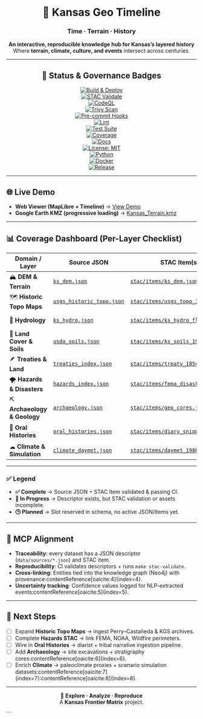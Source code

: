 <div align="center">

# 🌾 Kansas Geo Timeline  
### **Time · Terrain · History**

**An interactive, reproducible knowledge hub for Kansas’s layered history**  
Where **terrain, climate, culture, and events** intersect across centuries.

---

## 📛 Status & Governance Badges

[![Build & Deploy](https://github.com/bartytime4life/Kansas-Frontier-Matrix/actions/workflows/site.yml/badge.svg)](../../actions/workflows/site.yml)  
[![STAC Validate](https://github.com/bartytime4life/Kansas-Frontier-Matrix/actions/workflows/stac-validate.yml/badge.svg)](../../actions/workflows/stac-validate.yml)  
[![CodeQL](https://github.com/bartytime4life/Kansas-Frontier-Matrix/actions/workflows/codeql.yml/badge.svg)](../../actions/workflows/codeql.yml)  
[![Trivy Scan](https://github.com/bartytime4life/Kansas-Frontier-Matrix/actions/workflows/trivy.yml/badge.svg)](../../actions/workflows/trivy.yml)  
[![Pre-commit Hooks](https://img.shields.io/badge/pre--commit-enabled-brightgreen?logo=pre-commit)](../.pre-commit-config.yaml)  
[![Lint](https://github.com/bartytime4life/Kansas-Frontier-Matrix/actions/workflows/lint.yml/badge.svg)](../../actions/workflows/lint.yml)  
[![Test Suite](https://github.com/bartytime4life/Kansas-Frontier-Matrix/actions/workflows/tests.yml/badge.svg)](../../actions/workflows/tests.yml)  
[![Coverage](https://img.shields.io/codecov/c/github/bartytime4life/Kansas-Frontier-Matrix)](https://codecov.io/gh/bartytime4life/Kansas-Frontier-Matrix)  
[![Docs](https://img.shields.io/badge/docs-MCP-blue.svg)](../docs/)  
[![License: MIT](https://img.shields.io/badge/license-MIT-blue.svg)](../LICENSE)  
[![Python](https://img.shields.io/badge/python-3.10%2B-brightgreen.svg)](../pyproject.toml)  
[![Docker](https://img.shields.io/badge/docker-ready-blue.svg?logo=docker)](../docker/)  
[![Release](https://img.shields.io/github/v/release/bartytime4life/Kansas-Frontier-Matrix)](../../releases)  

</div>

---

## 🌐 Live Demo

- **Web Viewer (MapLibre + Timeline)** → [View Demo](https://bartytime4life.github.io/Kansas-Frontier-Matrix/web/)  
- **Google Earth KMZ (progressive loading)** → [Kansas_Terrain.kmz](https://bartytime4life.github.io/Kansas-Frontier-Matrix/earth/Kansas_Terrain.kmz)  

---

## 📊 Coverage Dashboard (Per-Layer Checklist)

| Domain / Layer             | Source JSON                                | STAC Item(s)                               | Status |
|-----------------------------|--------------------------------------------|--------------------------------------------|--------|
| 🏔 **DEM & Terrain**        | [`ks_dem.json`](data/sources/dem/ks_dem.json) | [`stac/items/ks_dem.json`](stac/items/ks_dem.json) | ✅ Complete |
| 🗺 **Historic Topo Maps**   | [`usgs_historic_topo.json`](data/sources/maps/usgs_historic_topo.json) | [`stac/items/usgs_topo_1894.json`](stac/items/usgs_topo_1894.json) | 🚧 In Progress |
| 🌊 **Hydrology**            | [`ks_hydro.json`](data/sources/hydro/ks_hydro.json) | [`stac/items/ks_hydro_floods.json`](stac/items/ks_hydro_floods.json) | 🚧 In Progress |
| 🌱 **Land Cover & Soils**   | [`usda_soils.json`](data/sources/land/usda_soils.json) | [`stac/items/ks_soils_1967.json`](stac/items/ks_soils_1967.json) | ✅ Complete |
| 🪶 **Treaties & Land**      | [`treaties_index.json`](data/sources/treaties/treaties_index.json) | [`stac/items/treaty_1854.json`](stac/items/treaty_1854.json) | 🚧 In Progress |
| 🌪 **Hazards & Disasters**  | [`hazards_index.json`](data/sources/hazards/hazards_index.json) | [`stac/items/fema_disasters.json`](stac/items/fema_disasters.json) | 🚧 In Progress |
| ⛏ **Archaeology & Geology**| [`archaeology.json`](data/sources/archaeology/archaeology.json) | [`stac/items/geo_cores.json`](stac/items/geo_cores.json) | 🕒 Planned |
| 📜 **Oral Histories**       | [`oral_histories.json`](data/sources/oral/oral_histories.json) | [`stac/items/diary_snippets.json`](stac/items/diary_snippets.json) | 🕒 Planned |
| ☁ **Climate & Simulation** | [`climate_daymet.json`](data/sources/climate/climate_daymet.json) | [`stac/items/daymet_1980_2020.json`](stac/items/daymet_1980_2020.json) | 🚧 In Progress |

---

### ✅ Legend

- **✅ Complete** → Source JSON + STAC Item validated & passing CI.  
- **🚧 In Progress** → Descriptor exists, but STAC validation or assets incomplete.  
- **🕒 Planned** → Slot reserved in schema, no active JSON/Items yet.  

---

## 🧭 MCP Alignment

- **Traceability**: every dataset has a JSON descriptor (`data/sources/*.json`) and STAC item.  
- **Reproducibility**: CI validates descriptors + runs `make stac-validate`.  
- **Cross-linking**: Entities tied into the knowledge graph (Neo4j) with provenance:contentReference[oaicite:4]{index=4}.  
- **Uncertainty tracking**: Confidence values logged for NLP-extracted events:contentReference[oaicite:5]{index=5}.  

---

## 🚀 Next Steps

- [ ] Expand **Historic Topo Maps** → ingest Perry–Castañeda & KGS archives.  
- [ ] Complete **Hazards STAC** → link FEMA, NOAA, Wildfire perimeters.  
- [ ] Wire in **Oral Histories** → diarist + tribal narrative ingestion pipeline.  
- [ ] Add **Archaeology** → site excavations + stratigraphy cores:contentReference[oaicite:6]{index=6}.  
- [ ] Enrich **Climate** → paleoclimate proxies + scenario simulation datasets:contentReference[oaicite:7]{index=7}:contentReference[oaicite:8]{index=8}.  

---

<div align="center">

🔗 **Explore · Analyze · Reproduce**  
A **Kansas Frontier Matrix** project.  

</div>
```

